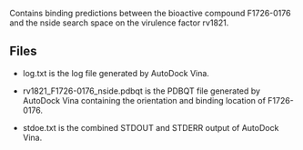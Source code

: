 Contains binding predictions between the bioactive compound F1726-0176 and the nside search space on the virulence factor rv1821.

## Files

- log.txt is the log file generated by AutoDock Vina.

- rv1821_F1726-0176_nside.pdbqt is the PDBQT file generated by AutoDock Vina containing the orientation and binding location of F1726-0176.

- stdoe.txt is the combined STDOUT and STDERR output of AutoDock Vina.

